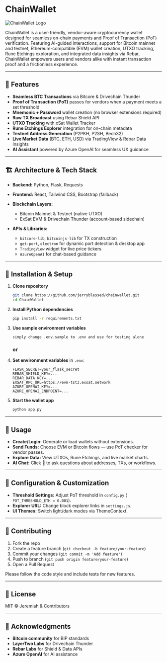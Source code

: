 # ChainWallet

![ChainWallet Logo](https://example.com/chainwallet-logo.png)

ChainWallet is a user-friendly, vendor-aware cryptocurrency wallet designed for seamless on-chain payments and Proof of Transaction (PoT) verification. Featuring AI-guided interactions, support for Bitcoin mainnet and testnet, Ethereum-compatible (EVM) wallet creation, UTXO tracking, Rune Etchings exploration, and integrated data insights via Rebar, ChainWallet empowers users and vendors alike with instant transaction proof and a frictionless experience.

---

## 🚀 Features

* **Seamless BTC Transactions** via Bitcore & Drivechain Thunder
* **Proof of Transaction (PoT)** passes for vendors when a payment meets a set threshold
* **Mnemonic + Password** wallet creation (no browser extensions required)
* **Raw TX Broadcast** using Rebar Shield API
* **UTXO Tracking** with xSat Wallet Tracker
* **Rune Etchings Explorer** integration for on-chain metadata
* **Testnet Address Generation** (P2PKH, P2SH, Bech32)
* **Live Market Data** (BTC, ETH, USD) via TradingView & Rebar Data Insights
* **AI Assistant** powered by Azure OpenAI for seamless UX guidance

---

## 🏗️ Architecture & Tech Stack

* **Backend:** Python, Flask, Requests
* **Frontend:** React, Tailwind CSS, Bootstrap (fallback)
* **Blockchain Layers:**

  * Bitcoin Mainnet & Testnet (native UTXO)
  * ExSat EVM & Drivechain Thunder (account-based sidechain)
* **APIs & Libraries:**

  * `bitcore-lib`, `bitcoinjs-lib` for TX construction
  * `get-port`, `electron` for dynamic port detection & desktop app
  * `TradingView` widget for live price tickers
  * `AzureOpenAI` for chat-based guidance

---

## 🚧 Installation & Setup

1. **Clone repository**

   ```bash
   git clone https://github.com/jerryblessed/chainwallet.git
   cd ChainWallet
   ```
2. **Install Python dependencies**

   ```bash
   pip install -r requirements.txt
   ```
3. **Use sample environment variables**

   ```
   simply change .env.sample to .env and use for testing alone
   ```
   ### or

4. **Set environment variables** in `.env`:
  

   ```dotenv
   FLASK_SECRET=your_flask_secret
   REBAR_SHIELD_KEY=...
   REBAR_DATA_KEY=...
   EXSAT_RPC_URL=https://evm-tst3.exsat.network
   AZURE_OPENAI_KEY=...
   AZURE_OPENAI_ENDPOINT=...
   ```
5. **Start the wallet app**

   ```bash
   python app.py
   ```

---

## 🧱 Usage

* **Create/Login:** Generate or load wallets without extensions.
* **Send Funds:** Choose EVM or Bitcoin flows — use PoT checker for vendor passes.
* **Explore Data:** View UTXOs, Rune Etchings, and live market charts.
* **AI Chat:** Click 💬 to ask questions about addresses, TXs, or workflows.

---

## 🧩 Configuration & Customization

* **Threshold Settings:** Adjust PoT threshold in `config.py` (
  `POT_THRESHOLD_ETH = 0.001`).
* **Explorer URL:** Change block explorer links in `settings.js`.
* **UI Themes:** Switch light/dark modes via ThemeContext.

---

## 🎉 Contributing

1. Fork the repo
2. Create a feature branch (`git checkout -b feature/your-feature`)
3. Commit your changes (`git commit -m 'Add feature'`)
4. Push to branch (`git push origin feature/your-feature`)
5. Open a Pull Request

Please follow the code style and include tests for new features.

---

## 📄 License

MIT © Jeremiah & Contributors

---

## 🙏 Acknowledgments

* **Bitcoin community** for BIP standards
* **LayerTwo Labs** for Drivechain Thunder
* **Rebar Labs** for Shield & Data APIs
* **Azure OpenAI** for AI assistance
